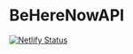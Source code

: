 # BeHereNowAPI

[![Netlify Status](https://api.netlify.com/api/v1/badges/e392ce26-281b-46f0-86f4-41bf8e3ae4fd/deploy-status)](https://app.netlify.com/sites/beherenow/deploys)
